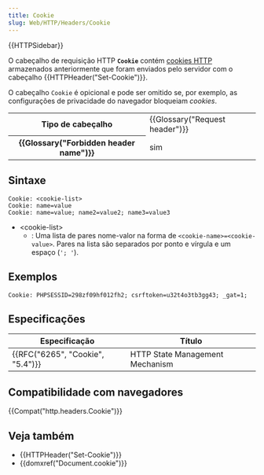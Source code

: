 ```yaml
---
title: Cookie
slug: Web/HTTP/Headers/Cookie
---
```


{{HTTPSidebar}}

O cabeçalho de requisição HTTP **`Cookie`** contém [cookies HTTP](/pt-BR/docs/Web/HTTP/Cookies) armazenados anteriormente que foram enviados pelo servidor com o cabeçalho {{HTTPHeader("Set-Cookie")}}.

O cabeçalho `Cookie` é opicional e pode ser omitido se, por exemplo, as configurações de privacidade do navegador bloqueiam _cookies_.

<table class="properties">
  <tbody>
    <tr>
      <th scope="row">Tipo de cabeçalho</th>
      <td>{{Glossary("Request header")}}</td>
    </tr>
    <tr>
      <th scope="row">{{Glossary("Forbidden header name")}}</th>
      <td>sim</td>
    </tr>
  </tbody>
</table>

## Sintaxe

```
Cookie: <cookie-list>
Cookie: name=value
Cookie: name=value; name2=value2; name3=value3
```

- \<cookie-list>
  - : Uma lista de pares nome-valor na forma de `<cookie-name>=<cookie-value>`. Pares na lista são separados por ponto e vírgula e um espaço (`'; '`).

## Exemplos

```
Cookie: PHPSESSID=298zf09hf012fh2; csrftoken=u32t4o3tb3gg43; _gat=1;
```

## Especificações

| Especificação                    | Título                          |
| -------------------------------- | ------------------------------- |
| {{RFC("6265", "Cookie", "5.4")}} | HTTP State Management Mechanism |

## Compatibilidade com navegadores

{{Compat("http.headers.Cookie")}}

## Veja também

- {{HTTPHeader("Set-Cookie")}}
- {{domxref("Document.cookie")}}
